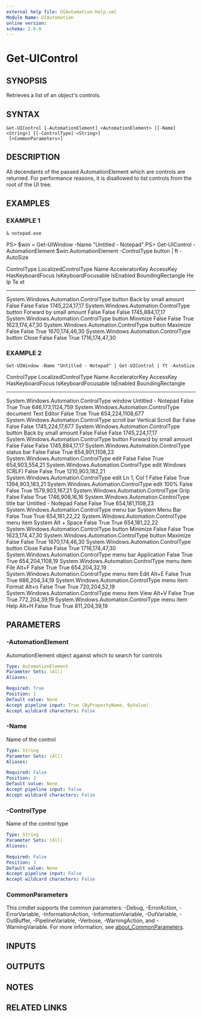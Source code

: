 ```yaml
---
external help file: UIAutomation-help.xml
Module Name: UIAutomation
online version:
schema: 2.0.0
---
```


# Get-UIControl

## SYNOPSIS
Retrieves a list of an object's controls.

## SYNTAX

```
Get-UIControl [-AutomationElement] <AutomationElement> [[-Name] <String>] [[-ControlType] <String>]
 [<CommonParameters>]
```

## DESCRIPTION
All decendants of the passed AutomationElement which are controls are returned.
For performance reasons, it is disallowed to list controls from the root of the UI tree.

## EXAMPLES

### EXAMPLE 1
```
& notepad.exe
```

PS\> $win = Get-UIWindow -Name "Untitled - Notepad"
PS\> Get-UIControl -AutomationElement $win.AutomationElement -ControlType button | ft -AutoSize

ControlType                           LocalizedControlType Name                    AcceleratorKey AccessKey HasKeyboardFocus IsKeyboardFocusable IsEnabled BoundingRectangle He
                                                                                                                                                                             lp
                                                                                                                                                                             Te
                                                                                                                                                                             xt
-----------                           -------------------- ----                    -------------- --------- ---------------- ------------------- --------- ----------------- --
System.Windows.Automation.ControlType button               Back by small amount                                        False               False     False 1745,224,17,17
System.Windows.Automation.ControlType button               Forward by small amount                                     False               False     False 1745,884,17,17
System.Windows.Automation.ControlType button               Minimize                                                    False               False      True 1623,174,47,30
System.Windows.Automation.ControlType button               Maximize                                                    False               False      True 1670,174,46,30
System.Windows.Automation.ControlType button               Close                                                       False               False      True 1716,174,47,30

### EXAMPLE 2
```
Get-UIWindow -Name "Untitled - Notepad" | Get-UIControl | ft -AutoSize
```

ControlType                           LocalizedControlType Name                    AcceleratorKey AccessKey   HasKeyboardFocus IsKeyboardFocusable IsEnabled BoundingRectangle
-----------                           -------------------- ----                    -------------- ---------   ---------------- ------------------- --------- -----------------
System.Windows.Automation.ControlType window               Untitled - Notepad                                            False                True      True 646,173,1124,759
System.Windows.Automation.ControlType document             Text Editor                                                   False                True      True 654,224,1108,677
System.Windows.Automation.ControlType scroll bar           Vertical Scroll Bar                                           False               False     False 1745,224,17,677
System.Windows.Automation.ControlType button               Back by small amount                                          False               False     False 1745,224,17,17
System.Windows.Automation.ControlType button               Forward by small amount                                       False               False     False 1745,884,17,17
System.Windows.Automation.ControlType status bar                                                                         False               False      True 654,901,1108,23
System.Windows.Automation.ControlType edit                                                                               False               False      True 654,903,554,21
System.Windows.Automation.ControlType edit                    Windows (CRLF)                                             False               False      True 1210,903,182,21
System.Windows.Automation.ControlType edit                    Ln 1, Col 1                                                False               False      True 1394,903,183,21
System.Windows.Automation.ControlType edit                 100%                                                          False               False      True 1579,903,167,21
System.Windows.Automation.ControlType Grip                                                                               False               False      True 1746,908,16,16
System.Windows.Automation.ControlType title bar            Untitled - Notepad                                            False               False      True 654,181,1108,23
System.Windows.Automation.ControlType menu bar             System Menu Bar                                               False                True      True 654,181,22,22
System.Windows.Automation.ControlType menu item            System                                 Alt + Space            False                True      True 654,181,22,22
System.Windows.Automation.ControlType button               Minimize                                                      False               False      True 1623,174,47,30
System.Windows.Automation.ControlType button               Maximize                                                      False               False      True 1670,174,46,30
System.Windows.Automation.ControlType button               Close                                                         False               False      True 1716,174,47,30
System.Windows.Automation.ControlType menu bar             Application                                                   False                True      True 654,204,1108,19
System.Windows.Automation.ControlType menu item            File                                   Alt+F                  False                True      True 654,204,32,19
System.Windows.Automation.ControlType menu item            Edit                                   Alt+E                  False                True      True 686,204,34,19
System.Windows.Automation.ControlType menu item            Format                                 Alt+o                  False                True      True 720,204,52,19
System.Windows.Automation.ControlType menu item            View                                   Alt+V                  False                True      True 772,204,39,19
System.Windows.Automation.ControlType menu item            Help                                   Alt+H                  False                True      True 811,204,39,19

## PARAMETERS

### -AutomationElement
AutomationElement object against which to search for controls

```yaml
Type: AutomationElement
Parameter Sets: (All)
Aliases:

Required: True
Position: 1
Default value: None
Accept pipeline input: True (ByPropertyName, ByValue)
Accept wildcard characters: False
```

### -Name
Name of the control

```yaml
Type: String
Parameter Sets: (All)
Aliases:

Required: False
Position: 2
Default value: None
Accept pipeline input: False
Accept wildcard characters: False
```

### -ControlType
Name of the control type

```yaml
Type: String
Parameter Sets: (All)
Aliases:

Required: False
Position: 3
Default value: None
Accept pipeline input: False
Accept wildcard characters: False
```

### CommonParameters
This cmdlet supports the common parameters: -Debug, -ErrorAction, -ErrorVariable, -InformationAction, -InformationVariable, -OutVariable, -OutBuffer, -PipelineVariable, -Verbose, -WarningAction, and -WarningVariable. For more information, see [about_CommonParameters](http://go.microsoft.com/fwlink/?LinkID=113216).

## INPUTS

## OUTPUTS

## NOTES

## RELATED LINKS
